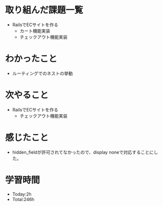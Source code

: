   # 取り組んだ課題一覧
- RailsでECサイトを作る
  - カート機能実装
  - チェックアウト機能実装
  
# わかったこと
- ルーティングでのネストの挙動
   
# 次やること
- RailsでECサイトを作る
  - チェックアウト機能実装

# 感じたこと
- hidden_fieldが許可されてなかったので、display noneで対応することにした。

# 学習時間
- Today:2h
- Total:246h
